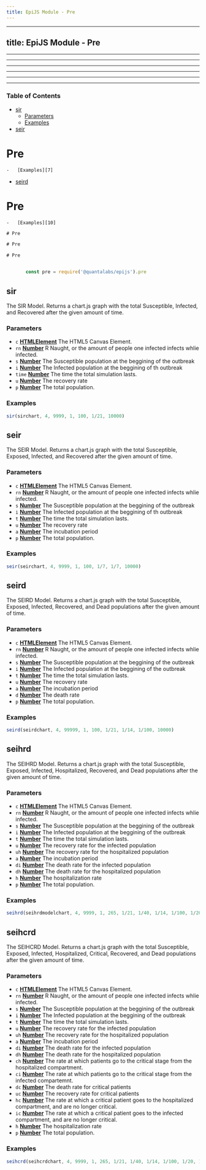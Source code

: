 ```yaml
---
title: EpiJS Module - Pre
---
```

---
title: EpiJS Module - Pre
---
---

---
---

---
---

---
<!-- Generated by documentation.js. Update this documentation by updating the source code. -->

### Table of Contents


-   [sir][2]
    -   [Parameters][3]
    -   [Examples][4]
-   [seir][5]
# Pre
    -   [Examples][7]
-   [seird][8]
# Pre
    -   [Examples][10]
```javascript
# Pre
```
```javascript
# Pre
```
```javascript
# Pre
```
```javascript

```
```javascript
       const pre = require('@quantalabs/epijs').pre
```
## sir

The SIR Model. Returns a chart.js graph with the total Susceptible, Infected, and Recovered after the given amount of time.

### Parameters

-   `c` **[HTMLElement][17]** The HTML5 Canvas Element.
-   `rn` **[Number][18]** R Naught, or the amount of people one infected infects whlie infected.
-   `s` **[Number][18]** The Susceptible population at the beggining of the outbreak
-   `i` **[Number][18]** The Infected population at the beggining of th outbreak
-   `time` **[Number][18]** The time the total simulation lasts.
-   `u` **[Number][18]** The recovery rate
-   `p` **[Number][18]** The total population.

### Examples

```javascript
sir(sirchart, 4, 9999, 1, 100, 1/21, 10000)
```

## seir

The SEIR Model. Returns a chart.js graph with the total Susceptible, Exposed, Infected, and Recovered after the given amount of time.

### Parameters

-   `c` **[HTMLElement][17]** The HTML5 Canvas Element.
-   `rn` **[Number][18]** R Naught, or the amount of people one infected infects whlie infected.
-   `s` **[Number][18]** The Susceptible population at the beggining of the outbreak
-   `i` **[Number][18]** The Infected population at the beggining of th outbreak
-   `t` **[Number][18]** The time the total simulation lasts.
-   `u` **[Number][18]** The recovery rate
-   `a` **[Number][18]** The incubation period
-   `p` **[Number][18]** The total population.

### Examples

```javascript
seir(seirchart, 4, 9999, 1, 100, 1/7, 1/7, 10000)
```

## seird

The SEIRD Model. Returns a chart.js graph with the total Susceptible, Exposed, Infected, Recovered, and Dead populations after the given amount of time.

### Parameters

-   `c` **[HTMLElement][17]** The HTML5 Canvas Element.
-   `rn` **[Number][18]** R Naught, or the amount of people one infected infects whlie infected.
-   `s` **[Number][18]** The Susceptible population at the beggining of the outbreak
-   `i` **[Number][18]** The Infected population at the beggining of the outbreak
-   `t` **[Number][18]** The time the total simulation lasts.
-   `u` **[Number][18]** The recovery rate
-   `a` **[Number][18]** The incubation period
-   `d` **[Number][18]** The death rate
-   `p` **[Number][18]** The total population.

### Examples

```javascript
seird(seirdchart, 4, 99999, 1, 100, 1/21, 1/14, 1/100, 10000)
```

## seihrd

The SEIHRD Model. Returns a chart.js graph with the total Susceptible, Exposed, Infected, Hospitalized, Recovered, and Dead populations after the given amount of time.

### Parameters

-   `c` **[HTMLElement][17]** The HTML5 Canvas Element.
-   `rn` **[Number][18]** R Naught, or the amount of people one infected infects whlie infected.
-   `s` **[Number][18]** The Susceptible population at the beggining of the outbreak
-   `i` **[Number][18]** The Infected population at the beggining of the outbreak
-   `t` **[Number][18]** The time the total simulation lasts.
-   `u` **[Number][18]** The recovery rate for the infected population
-   `uh` **[Number][18]** The recovery rate for the hospitalized population
-   `a` **[Number][18]** The incubation period
-   `di` **[Number][18]** The death rate for the infected population
-   `dh` **[Number][18]** The death rate for the hospitalized population
-   `h` **[Number][18]** The hospitalization rate
-   `p` **[Number][18]** The total population.

### Examples

```javascript
seihrd(seihrdmodelchart, 4, 9999, 1, 265, 1/21, 1/40, 1/14, 1/100, 1/20, 1/30, 10000)
```

## seihcrd

The SEIHCRD Model. Returns a chart.js graph with the total Susceptible, Exposed, Infected, Hospitalized, Critical, Recovered, and Dead populations after the given amount of time.

### Parameters

-   `c` **[HTMLElement][17]** The HTML5 Canvas Element.
-   `rn` **[Number][18]** R Naught, or the amount of people one infected infects whlie infected.
-   `s` **[Number][18]** The Susceptible population at the beggining of the outbreak
-   `i` **[Number][18]** The Infected population at the beggining of the outbreak
-   `t` **[Number][18]** The time the total simulation lasts.
-   `u` **[Number][18]** The recovery rate for the infected population
-   `uh` **[Number][18]** The recovery rate for the hospitalized population
-   `a` **[Number][18]** The incubation period
-   `di` **[Number][18]** The death rate for the infected population
-   `dh` **[Number][18]** The death rate for the hospitalized population
-   `ch` **[Number][18]** The rate at which patients go to the critical stage from the hospitalized compartment.
-   `ci` **[Number][18]** The rate at which patients go to the critical stage from the infected compartemnt.
-   `dc` **[Number][18]** The death rate for critical patients
-   `uc` **[Number][18]** The recovery rate for critical patients
-   `hc` **[Number][18]** The rate at which a critical patient goes to the hospitalized compartment, and are no longer critical.
-   `ic` **[Number][18]** The rate at which a critical patient goes to the infected compartment, and are no longer critical.
-   `h` **[Number][18]** The hospitalization rate
-   `p` **[Number][18]** The total population.

### Examples

```javascript
seihcrd(seihcrdchart, 4, 9999, 1, 265, 1/21, 1/40, 1/14, 1/100, 1/20, 1/10, 1/40, 2/5, 1/5, 1/5, 1/5, 1/30, 10000)
```

[1]: #chart

[2]: #sir

[3]: #parameters

[4]: #examples

[5]: #seir

[6]: #parameters-1

[7]: #examples-1

[8]: #seird

[9]: #parameters-2

[10]: #examples-2

[11]: #seihrd

[12]: #parameters-3

[13]: #examples-3

[14]: #seihcrd

[15]: #parameters-4

[16]: #examples-4

[17]: https://developer.mozilla.org/docs/Web/HTML/Element

[18]: https://developer.mozilla.org/docs/Web/JavaScript/Reference/Global_Objects/Number
